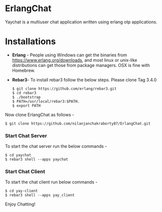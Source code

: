 # ErlangChat

Yaychat is a multiuser chat application written using erlang otp applications.

# Installations
* **Erlang** - People using Windows can get the binaries from https://www.erlang.org/downloads, and most linux or unix-like distributions can get those from package managers. OSX is fine with Homebrew.

* **Rebar3**- To install rebar3 follow the below steps. Please clone Tag 3.4.0
    ``` 
    $ git clone https://github.com/erlang/rebar3.git
    $ cd rebar3
    $ ./bootstrap
    $ PATH=/usr/local/rebar3:$PATH. 
    $ export PATH
    ``` 
Now clone ErlangChat as follows -

  ```
  $ git clone https://github.com/nilanjanchakraborty87/ErlangChat.git
  ```
  
### Start Chat Server
To start the chat server run the below commands -

  ```
  $ cd yaychat
  $ rebar3 shell --apps yaychat
  ```
  
### Start Chat Client
To start the chat client run below commands -

  ```
  $ cd yay-client
  $ rebar3 shell --apps yay_client
  ```
  
Enjoy Chatting!

